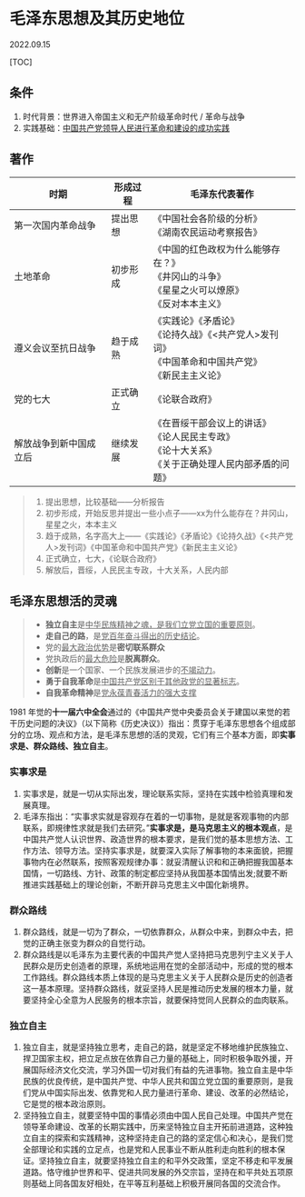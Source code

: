 # 毛泽东思想及其历史地位
2022.09.15

[TOC]

## 条件

1. 时代背景：世界进入帝国主义和无产阶级革命时代 / 革命与战争
2. 实践基础：<u>中国共产党领导人民进行革命和建设的成功实践</u>

## 著作

| 时期                   | 形成过程 | 毛泽东代表著作                                               |
| ---------------------- | -------- | ------------------------------------------------------------ |
| 第一次国内革命战争     | 提出思想 | 《中国社会各阶级的分析》<br />《湖南农民运动考察报告》       |
| 土地革命               | 初步形成 | 《中国的红色政权为什么能够存在？》<br />《井冈山的斗争》<br />《星星之火可以燎原》<br />《反对本本主义》 |
| 遵义会议至抗日战争     | 趋于成熟 | 《实践论》《矛盾论》<br />《论持久战》《<共产党人>发刊词》<br />《中国革命和中国共产党》<br />《新民主主义论》 |
| 党的七大               | 正式确立 | 《论联合政府》                                               |
| 解放战争到新中国成立后 | 继续发展 | 《在晋绥干部会议上的讲话》<br />《论人民民主专政》<br />《论十大关系》<br />《关于正确处理人民内部矛盾的问题》 |

> 1. 提出思想，比较基础——分析报告
> 2. 初步形成，开始反思并提出一些小点子——xx为什么能存在？井冈山，星星之火，本本主义
> 3. 趋于成熟，名字高大上——《实践论》《矛盾论》《论持久战》《<共产党人>发刊词》《中国革命和中国共产党》《新民主主义论》
> 4. 正式确立，七大，《论联合政府》
> 5. 解放后，晋绥，人民民主专政，十大关系，人民内部

## 毛泽东思想活的灵魂

> * **独立自主**是<u>中华民族精神之魂，是我们立党立国的重要原则</u>。
> * **走自己的路**，是<u>党百年奋斗得出的历史结论</u>。
> * 党的<u>最大政治优势</u>是**密切联系群众**
> * 党执政后的<u>最大危险</u>是**脱离群众**。
> * **创新**是一个国家、一个民族发展进步的<u>不竭动力</u>。
> * **勇于自我革命**是<u>中国共产党区别于其他政党的显著标志</u>。
> * **自我革命精神**是<u>党永葆青春活力的强大支撑</u>

1981 年觉的**十一届六中全会**通过的《中国共产觉中央委员会关于建国以来觉的若干历史问题的决议》（以下简称《历史决议》）指出：贯穿于毛泽东思想各个组成部分的立场、观点和方法，是毛泽东思想的活的灵观，它们有三个基本方面，即**实事求是、群众路线、独立自主**。

### 实事求是

1. 实事求是，就是一切从实际出发，理论联系实际，坚持在实践中检验真理和发展真理。
2. 毛泽东指出：“实事求实就是容观存在着的一切事物，是就是客观事物的内部联系，即規律性求就是我们去研究。”**实事求是，是马克思主义的根本观点**，是中国共产觉人认识世界、政造世界的根本要求，是我们觉的基本思想方法、工作方法、领导方法。坚持实事求是，就要深入实际了解事物的本来面貌，把握事物内在必然联系，按照客观规律办事：就妥清醒认识和和正确把握我国基本国情，一切路线、方针、政策的制定都应坚持从我国基本国情出发;就要不断推进实践基础上的理论创新，不断开辟马克思主义中国化新境界。

### 群众路线

1. 群众路线，就是一切为了群众，一切依靠群众，从群众中来，到群众中去，把觉的正确主张变为群众的自觉行动。
2. 群众路线是以毛泽东为主要代表的中国共产觉人坚持把马克思列宁主义关于人民群众是历史创造者的原理，系统地运用在觉的全部活动中，形成的觉的根本工作路线。群众路线本质上体现的是马克思主义关于人民群众是历史的创造者这一基本原理。坚持群众路线，就妥坚持人民是推动历史发展的根本力量，就要坚持全心全意为人民服务的根本宗旨，就要保持觉同人民群众的血肉联系。

### 独立自主

1. 独立自主，就是坚持独立思考，走自己的路，就是坚定不移地维护民族独立、捍卫国家主权，把立足点放在依靠自己力量的基础上，同时积极争取外援，开展国际经济文化交流，学习外国一切对我们有益的先进事物。独立自主是中华民族的优良传统，是中国共产觉、中华人民共和国立党立国的重要原则，是我们党从中国实际出发、依靠党和人民力量进行革命、建设、改革的必然结论，它是觉的根本政治原则。
2. 坚持独立自主，就要坚特中国的事情必须由中国人民自己处理。中国共产觉在领导革命建设、改革的长期实践中，历来坚特独立自主开拓前进道路，这种独立自主的探索和实践精神，这种坚持走自己的路的坚定信心和决心，是我们觉全部理论和实践的立足点，也是党和人民事业不断从胜利走向胜利的根本保证。坚持独立自主，就要坚持独立自主的和平外交政策，坚定不移走和平发展道路。恪守维护世界和平、促进共同发展的外交宗旨，坚持在和平共处五项原则基础上同各国友好相处，在平等互利基础上积极开展同各国的交流合作。